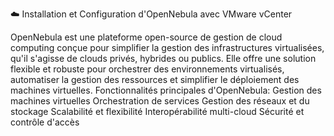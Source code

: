 ☁️ Installation et Configuration d'OpenNebula avec VMware vCenter

OpenNebula est une plateforme open-source de gestion de cloud computing conçue pour simplifier la gestion des infrastructures virtualisées, qu'il s'agisse de clouds privés, hybrides ou publics. Elle offre une solution flexible et robuste pour orchestrer des environnements virtualisés, automatiser la gestion des ressources et simplifier le déploiement des machines virtuelles.
Fonctionnalités principales d'OpenNebula:
Gestion des machines virtuelles 
Orchestration de services
Gestion des réseaux et du stockage
Scalabilité et flexibilité
Interopérabilité multi-cloud
Sécurité et contrôle d'accès
